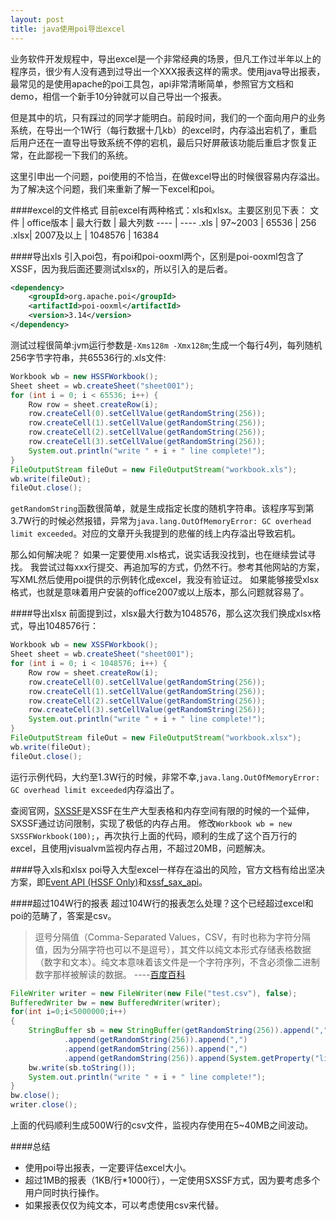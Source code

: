 ```yaml
---
layout: post
title: java使用poi导出excel
---
```

业务软件开发规程中，导出excel是一个非常经典的场景，但凡工作过半年以上的程序员，很少有人没有遇到过导出一个XXX报表这样的需求。使用java导出报表，最常见的是使用apache的poi工具包，api非常清晰简单，参照官方文档和demo，相信一个新手10分钟就可以自己导出一个报表。

但是其中的坑，只有踩过的同学才能明白。前段时间，我们的一个面向用户的业务系统，在导出一个1W行（每行数据十几kb）的excel时，内存溢出宕机了，重启后用户还在一直导出导致系统不停的宕机，最后只好屏蔽该功能后重启才恢复正常，在此鄙视一下我们的系统。

这里引申出一个问题，poi使用的不恰当，在做excel导出的时候很容易内存溢出。为了解决这个问题，我们来重新了解一下excel和poi。

####excel的文件格式
目前excel有两种格式：xls和xlsx。主要区别见下表：
文件 | office版本 | 最大行数 | 最大列数
---- | ----
.xls | 97~2003 | 65536 | 256
.xlsx| 2007及以上 | 1048576 | 16384

####导出xls
引入poi包，有poi和poi-ooxml两个，区别是poi-ooxml包含了XSSF，因为我后面还要测试xlsx的，所以引入的是后者。
```xml
<dependency>
	<groupId>org.apache.poi</groupId>
	<artifactId>poi-ooxml</artifactId>
	<version>3.14</version>
</dependency>
```
测试过程很简单:jvm运行参数是`-Xms128m -Xmx128m`;生成一个每行4列，每列随机256字节字符串，共65536行的.xls文件:
```java
Workbook wb = new HSSFWorkbook();
Sheet sheet = wb.createSheet("sheet001");
for (int i = 0; i < 65536; i++) {
	Row row = sheet.createRow(i);
	row.createCell(0).setCellValue(getRandomString(256));
	row.createCell(1).setCellValue(getRandomString(256));
	row.createCell(2).setCellValue(getRandomString(256));
	row.createCell(3).setCellValue(getRandomString(256));
	System.out.println("write " + i + " line complete!");
}
FileOutputStream fileOut = new FileOutputStream("workbook.xls");
wb.write(fileOut);
fileOut.close();
```
`getRandomString`函数很简单，就是生成指定长度的随机字符串。该程序写到第3.7W行的时候必然报错，异常为`java.lang.OutOfMemoryError: GC overhead limit exceeded`。对应的文章开头我提到的悲催的线上内存溢出导致宕机。

那么如何解决呢？
如果一定要使用.xls格式，说实话我没找到，也在继续尝试寻找。
我尝试过每xxx行提交、再追加写的方式，仍然不行。参考其他网站的方案，写XML然后使用poi提供的示例转化成excel，我没有验证过。
如果能够接受xlsx格式，也就是意味着用户安装的office2007或以上版本，那么问题就容易了。

####导出xlsx
前面提到过，xlsx最大行数为1048576，那么这次我们换成xlsx格式，导出1048576行：
```java
Workbook wb = new XSSFWorkbook();
Sheet sheet = wb.createSheet("sheet001");
for (int i = 0; i < 1048576; i++) {
	Row row = sheet.createRow(i);
	row.createCell(0).setCellValue(getRandomString(256));
	row.createCell(1).setCellValue(getRandomString(256));
	row.createCell(2).setCellValue(getRandomString(256));
	row.createCell(3).setCellValue(getRandomString(256));
	System.out.println("write " + i + " line complete!");
}
FileOutputStream fileOut = new FileOutputStream("workbook.xlsx");
wb.write(fileOut);
fileOut.close();
```
运行示例代码，大约至1.3W行的时候，非常不幸,`java.lang.OutOfMemoryError: GC overhead limit exceeded`内存溢出了。

查阅官网，[SXSSF](http://poi.apache.org/spreadsheet/how-to.html#sxssf)是XSSF在生产大型表格和内存空间有限的时候的一个延伸，SXSSF通过访问限制，实现了极低的内存占用。
修改`Workbook wb = new SXSSFWorkbook(100);`，再次执行上面的代码，顺利的生成了这个百万行的excel，且使用jvisualvm监视内存占用，不超过20MB，问题解决。

####导入xls和xlsx
poi导入大型excel一样存在溢出的风险，官方文档有给出坚决方案，即[Event API (HSSF Only)](http://poi.apache.org/spreadsheet/how-to.html#event_api)和[xssf_sax_api](http://poi.apache.org/spreadsheet/how-to.html#xssf_sax_api)。

####超过104W行的报表
超过104W行的报表怎么处理？这个已经超过excel和poi的范畴了，答案是csv。
> 逗号分隔值（Comma-Separated Values，CSV，有时也称为字符分隔值，因为分隔字符也可以不是逗号），其文件以纯文本形式存储表格数据（数字和文本）。纯文本意味着该文件是一个字符序列，不含必须像二进制数字那样被解读的数据。 ----[百度百科](http://baike.baidu.com/subview/468993/5926031.htm)

```java
FileWriter writer = new FileWriter(new File("test.csv"), false);
BufferedWriter bw = new BufferedWriter(writer);
for(int i=0;i<5000000;i++)
{
	StringBuffer sb = new StringBuffer(getRandomString(256)).append(",")
			.append(getRandomString(256)).append(",")
			.append(getRandomString(256)).append(",")
			.append(getRandomString(256)).append(System.getProperty("line.separator"));
	bw.write(sb.toString());
	System.out.println("write " + i + " line complete!");
}
bw.close();
writer.close();
```
上面的代码顺利生成500W行的csv文件，监视内存使用在5~40MB之间波动。

####总结
* 使用poi导出报表，一定要评估excel大小。
* 超过1MB的报表（1KB/行*1000行），一定使用SXSSF方式，因为要考虑多个用户同时执行操作。
* 如果报表仅仅为纯文本，可以考虑使用csv来代替。



